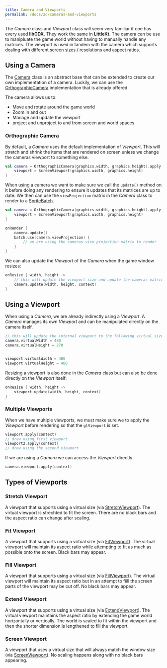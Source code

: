```yaml
---
title: Camera and Viewports
permalink: /docs/2d/cameras-and-viewports
---
```


The _Camera_ class and _Viewport_ class will seem very familiar if one has every used **libGDX**. They work the same in **LittleKt**. The camera can be use to manipluate the game world without having to manually handle any matrices. The viewport is used in tandem with the camera which supports dealing with different screen sizes / resolutions and aspect ratios.

## Using a Camera

The [Camera](https://github.com/littlektframework/littlekt/blob/master/core/src/commonMain/kotlin/com/lehaine/littlekt/graphics/Camera.kt) class is an abstract base that can be extended to create our own implementation of a camera. Luckily, we can use the [OrthographicCamera](https://github.com/littlektframework/littlekt/blob/363b5ceb97acb0d8c11880246a62c430c81221e6/core/src/commonMain/kotlin/com/lehaine/littlekt/graphics/Camera.kt#L339) implementation that is already offered.

The camera allows us to:

-   Move and rotate around the game world
-   Zoom in and out
-   Manage and update the viewport
-   project and unproject to and from screen and world spaces

### Orthographic Camera

By default, a _Camera_ uses the default implementation of _Viewport_. This will stretch and shrink the items that are rendered on screen unless we change the cameras viewport to something else.

```kotlin
val camera = OrthographicCamera(graphics.width, graphics.height).apply {
    viewport = ScreenViewport(graphics.width, graphics.height)
}
```

When using a camera we want to make sure we call the `update()` method on it before doing any rendering to ensure it updates that its matrices are up to date. We then can use the `viewProjection` matrix in the _Camera_ class to render to a [SpriteBatch](/docs/2d/spritebatch).

```kotlin
val camera = OrthographicCamera(graphics.width, graphics.height).apply {
    viewport = ScreenViewport(graphics.width, graphics.height)
}

onRender {
    camera.update()
    batch.use(camera.viewProjection) {
        // we are using the cameras view projection matrix to render
    }
}
```

We can also update the _Viewport_ of the _Camera_ when the game window resizes:

```kotlin
onResize { width, height ->
    // this will update the viewport size and update the cameras matrices
    camera.update(width, height, context)
}
```

## Using a Viewport

When using a _Camera_, we are already indirectly using a _Viewport_. A _Camera_ manages its own _Viewport_ and can be manipulated directly on the camera itself.

```kotlin
// this will update the internal viewport to the following virtual sizes
camera.virtualWidth = 480
camera.virtualHeight = 270


viewport.virtualWidth = 480
viewport.virtualHeight = 480
```

Resizing a viewport is also done in the _Camera_ class but can also be done directly on the _Viewport_ itself:

```kotlin
onResize { width, height ->
    viewport.update(width, height, context)
}
```

### Multiple Viewports

When we have multiple viewports, we must make sure we to apply the _Viewport_ before rendering so that the `glViewport` is set.

```kotlin
viewport.apply(context)
// draw using first viewport
viewport2.apply(context)
// draw using the second viewport
```

If we are using a _Camera_ we can access the _Viewport_ directly:

```kotlin
camera.viewport.apply(context)
```

## Types of Viewports

### Stretch Viewport

A viewport that supports using a virtual size (via [StretchViewport](https://github.com/littlektframework/littlekt/blob/363b5ceb97acb0d8c11880246a62c430c81221e6/core/src/commonMain/kotlin/com/lehaine/littlekt/util/viewport/ScalingViewports.kt#L34)). The virtual viewport is strechted to fit the screen. There are no black bars and the aspect ratio can change after scaling.

### Fit Viewport

A viewport that supports using a virtual size (via [FitViewport](https://github.com/littlektframework/littlekt/blob/363b5ceb97acb0d8c11880246a62c430c81221e6/core/src/commonMain/kotlin/com/lehaine/littlekt/util/viewport/ScalingViewports.kt#L29)). The virtual viewport will maintain its aspect ratio while attempting to fit as much as possible onto the screen. Black bars may appear.

### Fill Viewport

A viewport that supports using a virtual size (via [FillViewport](https://github.com/littlektframework/littlekt/blob/363b5ceb97acb0d8c11880246a62c430c81221e6/core/src/commonMain/kotlin/com/lehaine/littlekt/util/viewport/ScalingViewports.kt#L39)). The virtual viewport will maintain its aspect ratio but in an attempt to fiill the screen parts of the viewport may be cut off. No black bars may appear.

### Extend Viewport

A viewport that supports using a virtual size (via [ExtendViewport](https://github.com/littlektframework/littlekt/blob/master/core/src/commonMain/kotlin/com/lehaine/littlekt/util/viewport/ExtendViewport.kt)). The virtual viewport maintains the aspect ratio by extending the game world horizontally or vertically. The world is scaled to fit within the viewport and then the shorter dimension is lengthened to fill the viewport.

### Screen Viewport

A viewport that uses a virtual size that will always match the window size (via [ScreenViewport](https://github.com/littlektframework/littlekt/blob/master/core/src/commonMain/kotlin/com/lehaine/littlekt/util/viewport/ScreenViewport.kt)). No scaling happens along with no black bars appearing.
